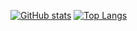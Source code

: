 [![GitHub stats](https://github-readme-stats.vercel.app/api?username=assassingyk&show_icons=true)](https://github.com/assassingyk/github-readme-stats)
[![Top Langs](https://github-readme-stats.vercel.app/api/top-langs/?username=assassingyk&layout=compact)](https://github.com/assassingyk/github-readme-stats)

